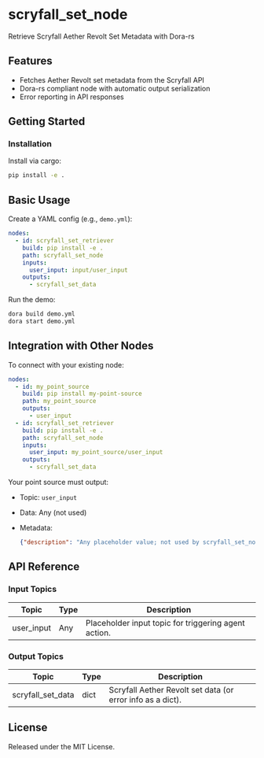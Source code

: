 # scryfall_set_node

Retrieve Scryfall Aether Revolt Set Metadata with Dora-rs

## Features
- Fetches Aether Revolt set metadata from the Scryfall API
- Dora-rs compliant node with automatic output serialization
- Error reporting in API responses

## Getting Started

### Installation
Install via cargo:
```bash
pip install -e .
```

## Basic Usage

Create a YAML config (e.g., `demo.yml`):

```yaml
nodes:
  - id: scryfall_set_retriever
    build: pip install -e .
    path: scryfall_set_node
    inputs:
      user_input: input/user_input
    outputs:
      - scryfall_set_data
```

Run the demo:

```bash
dora build demo.yml
dora start demo.yml
```


## Integration with Other Nodes

To connect with your existing node:

```yaml
nodes:
  - id: my_point_source
    build: pip install my-point-source
    path: my_point_source
    outputs:
      - user_input
  - id: scryfall_set_retriever
    build: pip install -e .
    path: scryfall_set_node
    inputs:
      user_input: my_point_source/user_input
    outputs:
      - scryfall_set_data
```

Your point source must output:

* Topic: `user_input`
* Data: Any (not used)
* Metadata:

  ```json
  {"description": "Any placeholder value; not used by scryfall_set_node"}
  ```

## API Reference

### Input Topics

| Topic       | Type    | Description                                          |
| ----------- | ------- | ---------------------------------------------------- |
| user_input  | Any     | Placeholder input topic for triggering agent action. |

### Output Topics

| Topic              | Type   | Description                                                |
| ------------------ | ------ | ---------------------------------------------------------- |
| scryfall_set_data  | dict   | Scryfall Aether Revolt set data (or error info as a dict). |


## License

Released under the MIT License.
